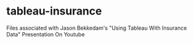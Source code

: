 # tableau-insurance

Files associated with Jason Bekkedam's "Using Tableau With Insurance Data" Presentation On Youtube
